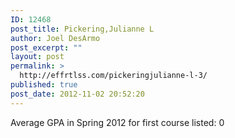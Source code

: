 ```yaml
---
ID: 12468
post_title: Pickering,Julianne L
author: Joel DesArmo
post_excerpt: ""
layout: post
permalink: >
  http://effrtlss.com/pickeringjulianne-l-3/
published: true
post_date: 2012-11-02 20:52:20
---
```

<p>Average GPA in Spring 2012 for first course listed: 0</p>